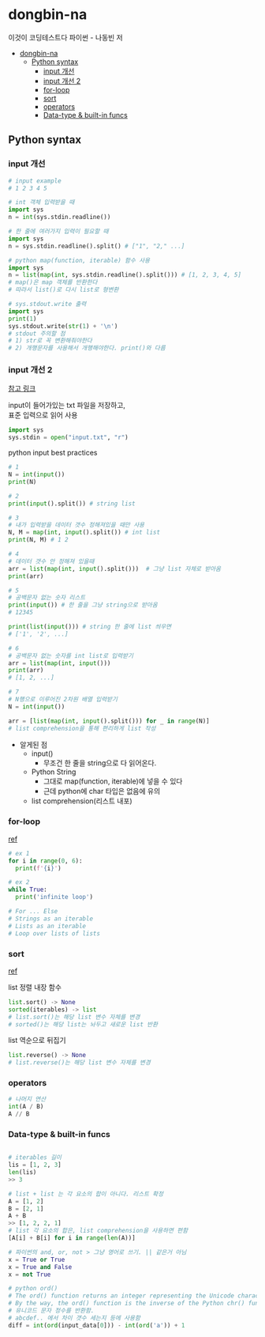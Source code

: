 # dongbin-na

이것이 코딩테스트다 파이썬 - 나동빈 저

- [dongbin-na](#dongbin-na)
  - [Python syntax](#python-syntax)
    - [input 개선](#input-개선)
    - [input 개선 2](#input-개선-2)
    - [for-loop](#for-loop)
    - [sort](#sort)
    - [operators](#operators)
    - [Data-type & built-in funcs](#data-type--built-in-funcs)

## Python syntax

### input 개선

```python
# input example
# 1 2 3 4 5

# int 객체 입력받을 때
import sys
n = int(sys.stdin.readline())

# 한 줄에 여러가지 입력이 필요할 때
import sys
n = sys.stdin.readline().split() # ["1", "2," ...]

# python map(function, iterable) 함수 사용
import sys
n = list(map(int, sys.stdin.readline().split())) # [1, 2, 3, 4, 5]
# map()은 map 객체를 반환한다
# 따라서 list()로 다시 list로 형변환

# sys.stdout.write 출력
import sys
print(1)
sys.stdout.write(str(1) + '\n')
# stdout 주의할 점
# 1) str로 꼭 변환해줘야한다
# 2) 개행문자를 사용해서 개행해야한다. print()와 다름
```

### input 개선 2

[참고 링크](https://itcrowd2016.tistory.com/81)

input이 들어가있는 txt 파일을 저장하고,  
표준 입력으로 읽어 사용

```python
import sys
sys.stdin = open("input.txt", "r")
```

python input best practices

```python
# 1
N = int(input())
print(N)

# 2
print(input().split()) # string list

# 3
# 내가 입력받을 데이터 갯수 정해져있을 때만 사용
N, M = map(int, input().split()) # int list
print(N, M) # 1 2

# 4
# 데이터 갯수 안 정해져 있을때
arr = list(map(int, input().split()))  # 그냥 list 자체로 받아옴
print(arr)

# 5
# 공백문자 없는 숫자 리스트
print(input()) # 한 줄을 그냥 string으로 받아옴
# 12345

print(list(input())) # string 한 줄에 list 씌우면
# ['1', '2', ...]

# 6
# 공백문자 없는 숫자를 int list로 입력받기
arr = list(map(int, input()))
print(arr)
# [1, 2, ...]

# 7
# N행으로 이루어진 2차원 배열 입력받기
N = int(input())

arr = [list(map(int, input().split())) for _ in range(N)]
# list comprehension을 통해 편리하게 list 작성
```

- 알게된 점
  - input()
    - 무조건 한 줄을 string으로 다 읽어온다.
  - Python String
    - 그대로 map(function, iterable)에 넣을 수 있다
    - 근데 python에 char 타입은 없음에 유의
  - list comprehension(리스트 내포)

### for-loop

[ref](https://wiki.python.org/moin/ForLoop)

```python
# ex 1
for i in range(0, 6):
  print(f'{i}')

# ex 2
while True:
  print('infinite loop')

# For ... Else
# Strings as an iterable
# Lists as an iterable
# Loop over lists of lists
```

### sort

[ref](https://docs.python.org/ko/3/howto/sorting.html)

list 정렬 내장 함수  

```python
list.sort() -> None
sorted(iterables) -> list
# list.sort()는 해당 list 변수 자체를 변경
# sorted()는 해당 list는 놔두고 새로운 list 반환
```

list 역순으로 뒤집기

```python
list.reverse() -> None
# list.reverse()는 해당 list 변수 자체를 변경
```

### operators

```python
# 나머지 연산
int(A / B)
A // B
```

### Data-type & built-in funcs

```python

# iterables 길이
lis = [1, 2, 3]
len(lis)
>> 3

# list + list 는 각 요소의 합이 아니다. 리스트 확정
A = [1, 2]
B = [2, 1]
A + B
>> [1, 2, 2, 1]
# list 각 요소의 합은, list comprehension을 사용하면 편함
[A[i] + B[i] for i in range(len(A))]

# 파이썬의 and, or, not > 그냥 영어로 쓰기. || 같은거 아님
x = True or True
x = True and False
x = not True

# python ord()
# The ord() function returns an integer representing the Unicode character.
# By the way, the ord() function is the inverse of the Python chr() function.
# 유니코드 문자 정수를 반환함.
# abcdef.. 에서 차이 갯수 세는지 등에 사용함
diff = int(ord(input_data[0])) - int(ord('a')) + 1
```
